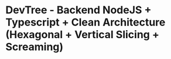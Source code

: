 # DevTree - Backend NodeJS + Typescript + Clean Architecture (Hexagonal + Vertical Slicing + Screaming)
